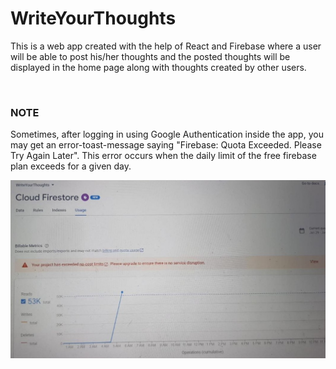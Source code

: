 # WriteYourThoughts

This is a web app created with the help of React and Firebase where a user will be able to post his/her thoughts and the posted thoughts will be displayed in the home page along with thoughts created by other users.

<br>

### NOTE

Sometimes, after logging in using Google Authentication inside the app, you may get an error-toast-message saying "Firebase: Quota Exceeded. Please Try Again Later". This error occurs when the daily limit of the free firebase plan exceeds for a given day.

![Alt text](./quotaexceedederror.jpg "quota exceeded error")
